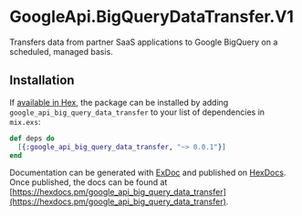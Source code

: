 # GoogleApi.BigQueryDataTransfer.V1

Transfers data from partner SaaS applications to Google BigQuery on a scheduled, managed basis.

## Installation

If [available in Hex](https://hex.pm/docs/publish), the package can be installed
by adding `google_api_big_query_data_transfer` to your list of dependencies in `mix.exs`:

```elixir
def deps do
  [{:google_api_big_query_data_transfer, "~> 0.0.1"}]
end
```

Documentation can be generated with [ExDoc](https://github.com/elixir-lang/ex_doc)
and published on [HexDocs](https://hexdocs.pm). Once published, the docs can
be found at [https://hexdocs.pm/google_api_big_query_data_transfer](https://hexdocs.pm/google_api_big_query_data_transfer).
